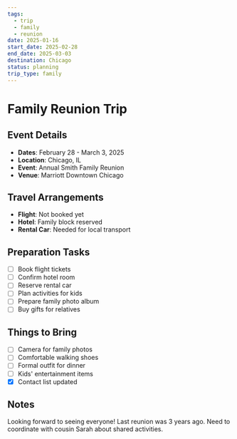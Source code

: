 ```yaml
---
tags:
  - trip
  - family
  - reunion
date: 2025-01-16
start_date: 2025-02-28
end_date: 2025-03-03
destination: Chicago
status: planning
trip_type: family
---
```


# Family Reunion Trip

## Event Details
- **Dates**: February 28 - March 3, 2025
- **Location**: Chicago, IL
- **Event**: Annual Smith Family Reunion
- **Venue**: Marriott Downtown Chicago

## Travel Arrangements
- **Flight**: Not booked yet
- **Hotel**: Family block reserved
- **Rental Car**: Needed for local transport

## Preparation Tasks
- [ ] Book flight tickets
- [ ] Confirm hotel room
- [ ] Reserve rental car
- [ ] Plan activities for kids
- [ ] Prepare family photo album
- [ ] Buy gifts for relatives

## Things to Bring
- [ ] Camera for family photos
- [ ] Comfortable walking shoes
- [ ] Formal outfit for dinner
- [ ] Kids' entertainment items
- [x] Contact list updated

## Notes
Looking forward to seeing everyone! Last reunion was 3 years ago. Need to coordinate with cousin Sarah about shared activities.